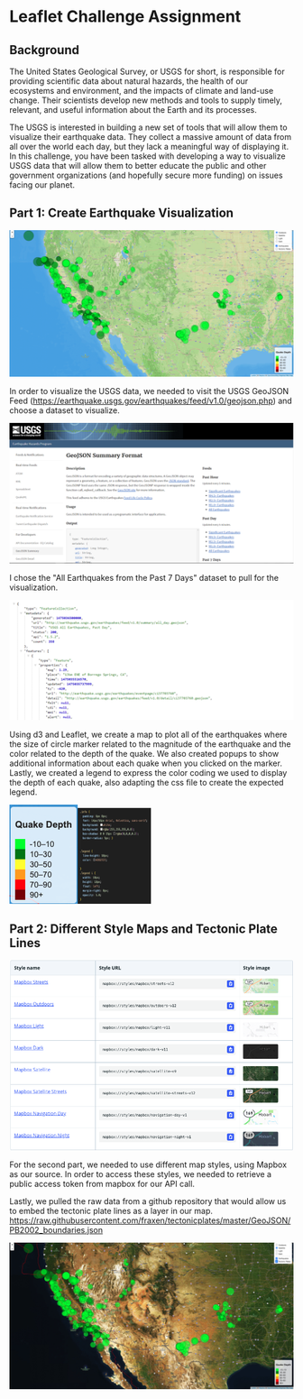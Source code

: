 # Leaflet Challenge Assignment

## Background

The United States Geological Survey, or USGS for short, is responsible for providing scientific data about natural hazards, the health of our ecosystems and environment, and the impacts of climate and land-use change. Their scientists develop new methods and tools to supply timely, relevant, and useful information about the Earth and its processes.

The USGS is interested in building a new set of tools that will allow them to visualize their earthquake data. They collect a massive amount of data from all over the world each day, but they lack a meaningful way of displaying it. In this challenge, you have been tasked with developing a way to visualize USGS data that will allow them to better educate the public and other government organizations (and hopefully secure more funding) on issues facing our planet.

## Part 1: Create Earthquake Visualization

![Earthquake_outdoor_view](./Images/Outdoors_earthquake_view.png "Outdoors Earthquake View")

In order to visualize the USGS data, we needed to visit the USGS GeoJSON Feed (https://earthquake.usgs.gov/earthquakes/feed/v1.0/geojson.php) and choose a dataset to visualize.

![USGS_GeoJSON](./Images/3-Data.png "USGS GeoJSON Feed")


I chose the "All Earthquakes from the Past 7 Days" dataset to pull for the visualization.


![last_7_days](./Images/4-JSON.png "All Earthquakes Last 7 Days JSON")

Using d3 and Leaflet, we create a map to plot all of the earthquakes where the size of circle marker related to the magnitude of the earthquake and the color related to the depth of the quake. We also created popups to show additional information about each quake when you clicked on the marker. Lastly, we created a legend to express the color coding we used to display the depth of each quake, also adapting the css file to create the expected legend.

![legend](./Images/legend.png "Legend")<img src="./Images/legend_css_snippet.png" alt="Legend Snippet" width="130" height="170"/>

## Part 2: Different Style Maps and Tectonic Plate Lines

![Mapbox_styles](./Images/Mapbox_styles.png "Mapbox Styles")


For the second part, we needed to use different map styles, using Mapbox as our source. In order to access these styles, we needed to retrieve a public access token from mapbox for our API call.

Lastly, we pulled the raw data from a github repository that would allow us to embed the tectonic plate lines as a layer in our map. https://raw.githubusercontent.com/fraxen/tectonicplates/master/GeoJSON/PB2002_boundaries.json


![tectonic_plates](./Images/Satellite_quake_plates_view.png "View with plate lines")

